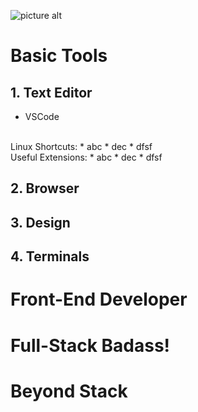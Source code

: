 ![picture alt](https://github.com/aayush4vedi/The-Hitchhikers-Guide-to-the-Full-Stack-Developer/blob/master/Media/wallpaper.jpg)

# Basic Tools
## 1. Text Editor
* VSCode
<br/>
Linux Shortcuts:
* abc
* dec
    * dfsf
<br/>
Useful Extensions:
* abc
* dec
    * dfsf    

## 2. Browser

## 3. Design

## 4. Terminals


# Front-End Developer


# Full-Stack Badass!


# Beyond Stack

